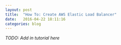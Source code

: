 ```yaml
---
layout: post
title:  "How To: Create AWS Elastic Load Balancer"
date:   2016-04-22 18:11:16
categories: blog
---
```


*TODO: Add in tutorial here*
